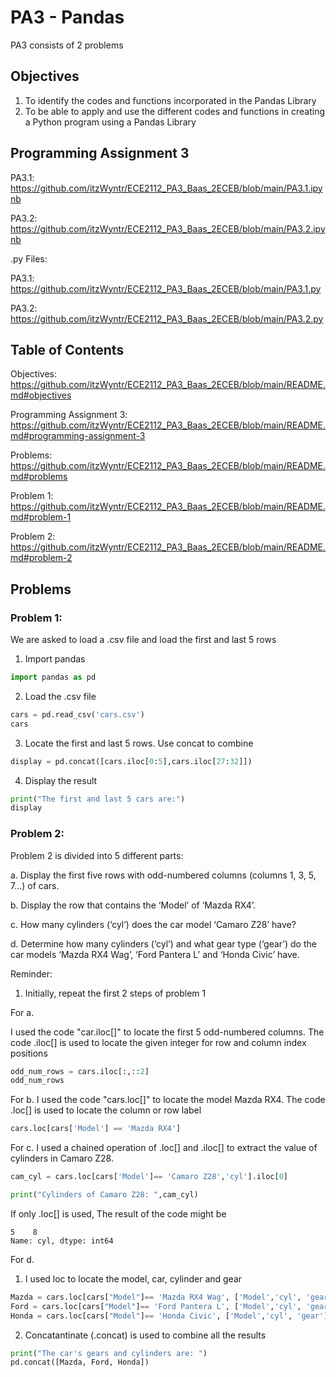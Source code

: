 # PA3 - Pandas

PA3 consists of 2 problems

## Objectives

1. To identify the codes and functions incorporated in the Pandas Library
2. To be able to apply and use the different codes and functions in creating a Python program using a
Pandas Library

## Programming Assignment 3

PA3.1: https://github.com/itzWyntr/ECE2112_PA3_Baas_2ECEB/blob/main/PA3.1.ipynb

PA3.2: https://github.com/itzWyntr/ECE2112_PA3_Baas_2ECEB/blob/main/PA3.2.ipynb

.py Files: 

PA3.1: https://github.com/itzWyntr/ECE2112_PA3_Baas_2ECEB/blob/main/PA3.1.py

PA3.2: https://github.com/itzWyntr/ECE2112_PA3_Baas_2ECEB/blob/main/PA3.2.py

## Table of Contents

Objectives: https://github.com/itzWyntr/ECE2112_PA3_Baas_2ECEB/blob/main/README.md#objectives

Programming Assignment 3: https://github.com/itzWyntr/ECE2112_PA3_Baas_2ECEB/blob/main/README.md#programming-assignment-3

Problems: https://github.com/itzWyntr/ECE2112_PA3_Baas_2ECEB/blob/main/README.md#problems

  Problem 1: https://github.com/itzWyntr/ECE2112_PA3_Baas_2ECEB/blob/main/README.md#problem-1
  
  Problem 2: https://github.com/itzWyntr/ECE2112_PA3_Baas_2ECEB/blob/main/README.md#problem-2

## Problems

### Problem 1:

We are asked to load a .csv file and load the first and last 5 rows

1. Import pandas
```python
import pandas as pd
```

2. Load the .csv file
```python
cars = pd.read_csv('cars.csv')
cars
```

3. Locate the first and last 5 rows. Use concat to combine
```python
display = pd.concat([cars.iloc[0:5],cars.iloc[27:32]])
```

4. Display the result
```python
print("The first and last 5 cars are:")
display
```

### Problem 2: 
Problem 2 is divided into 5 different parts:

a. Display the first five rows with odd-numbered columns (columns 1, 3, 5, 7...) of cars.

b. Display the row that contains the ‘Model’ of ‘Mazda RX4’.

c. How many cylinders (‘cyl’) does the car model ‘Camaro Z28’ have?

d. Determine how many cylinders (‘cyl’) and what gear type (‘gear’) do the car models ‘Mazda RX4 Wag’, ‘Ford Pantera L’ and ‘Honda Civic’ have.

Reminder: 

1. Initially, repeat the first 2 steps of problem 1

For a.

I used the code "car.iloc[]" to locate the first 5 odd-numbered columns. The code .iloc[] is used to locate the given integer for row and column index positions
```python
odd_num_rows = cars.iloc[:,::2]
odd_num_rows
```

For b. 
I used the code "cars.loc[]" to locate the model Mazda RX4. The code .loc[] is used to locate the column or row label
```python
cars.loc[cars['Model'] == 'Mazda RX4']
```

For c. 
I used a chained operation of .loc[] and .iloc[] to extract the value of cylinders in Camaro Z28.
```python
cam_cyl = cars.loc[cars['Model']== 'Camaro Z28','cyl'].iloc[0]

print("Cylinders of Camaro Z28: ",cam_cyl)
```
If only .loc[] is used, The result of the code might be 
```
5    8
Name: cyl, dtype: int64
```

For d.
1. I used loc to locate the model, car, cylinder and gear
```python
Mazda = cars.loc[cars["Model"]== 'Mazda RX4 Wag', ['Model','cyl', 'gear']] #For Mazda RX4 Wag
Ford = cars.loc[cars["Model"]== 'Ford Pantera L', ['Model','cyl', 'gear']] #For 'Ford Pantera L'
Honda = cars.loc[cars["Model"]== 'Honda Civic', ['Model','cyl', 'gear']] #For 'Honda Civic'
```
2. Concatantinate (.concat) is used to combine all the results
```python
print("The car's gears and cylinders are: ")
pd.concat([Mazda, Ford, Honda])
```








